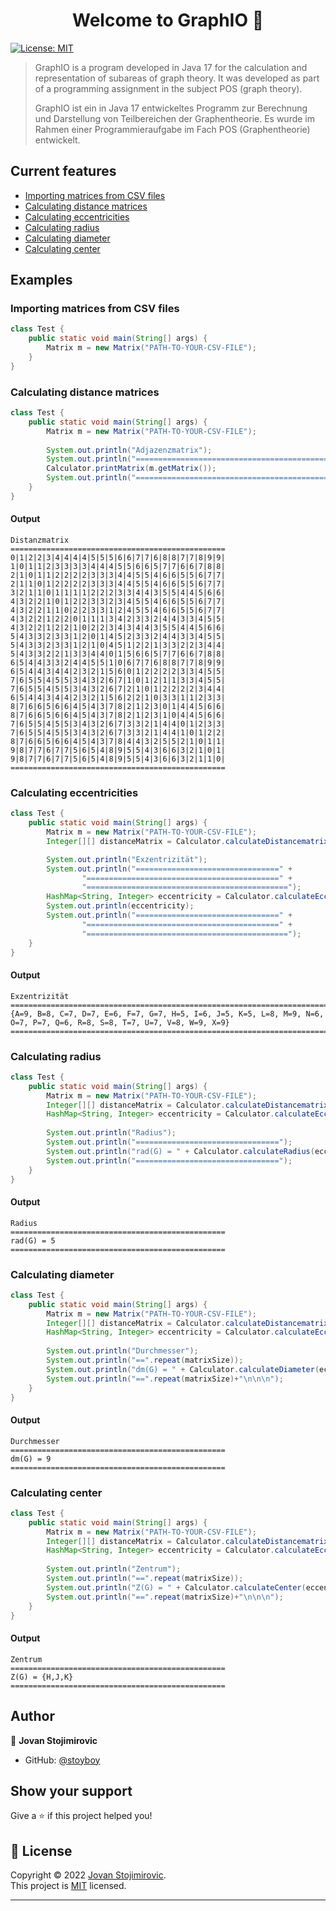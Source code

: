 <h1 align="center">Welcome to GraphIO 👋</h1>
<p>
  <a href="https://github.com/stoyboy/GraphIO/blob/master/LICENSE" target="_blank">
    <img alt="License: MIT" src="https://img.shields.io/badge/License-MIT-yellow.svg" />
  </a>
</p>

> GraphIO is a program developed in Java 17 for the calculation and representation of subareas of graph theory. It was developed as part of a programming assignment in the subject POS (graph theory).
> 
> GraphIO ist ein in Java 17 entwickeltes Programm zur Berechnung und Darstellung von Teilbereichen der Graphentheorie. Es wurde im Rahmen einer Programmieraufgabe im Fach POS (Graphentheorie) entwickelt.


## Current features
* [Importing matrices from CSV files](#importing-matrices-from-csv-files)
* [Calculating distance matrices](#calculating-distance-matrices)
* [Calculating eccentricities](#calculating-eccentricities)
* [Calculating radius](#calculating-radius)
* [Calculating diameter](#calculating-diameter)
* [Calculating center](#calculating-center)

## Examples
### Importing matrices from CSV files
[Heading]: #importing-matrices-from-csv-files
````java
class Test {
    public static void main(String[] args) {
        Matrix m = new Matrix("PATH-TO-YOUR-CSV-FILE");
    }
}
````

### Calculating distance matrices
[Heading]: #calculating-distance-matrices
````java
class Test {
    public static void main(String[] args) {
        Matrix m = new Matrix("PATH-TO-YOUR-CSV-FILE");
        
        System.out.println("Adjazenzmatrix");
        System.out.println("================================================");
        Calculator.printMatrix(m.getMatrix());
        System.out.println("================================================");
    }
}
````
#### Output
````test
Distanzmatrix
================================================
0|1|2|2|3|4|4|4|4|5|5|5|6|6|7|7|6|8|8|7|7|8|9|9|
1|0|1|1|2|3|3|3|3|4|4|4|5|5|6|6|5|7|7|6|6|7|8|8|
2|1|0|1|1|2|2|2|2|3|3|3|4|4|5|5|4|6|6|5|5|6|7|7|
2|1|1|0|1|2|2|2|2|3|3|3|4|4|5|5|4|6|6|5|5|6|7|7|
3|2|1|1|0|1|1|1|1|2|2|2|3|3|4|4|3|5|5|4|4|5|6|6|
4|3|2|2|1|0|1|2|2|3|3|2|3|4|5|5|4|6|6|5|5|6|7|7|
4|3|2|2|1|1|0|2|2|3|3|1|2|4|5|5|4|6|6|5|5|6|7|7|
4|3|2|2|1|2|2|0|1|1|1|3|4|2|3|3|2|4|4|3|3|4|5|5|
4|3|2|2|1|2|2|1|0|2|2|3|4|3|4|4|3|5|5|4|4|5|6|6|
5|4|3|3|2|3|3|1|2|0|1|4|5|2|3|3|2|4|4|3|3|4|5|5|
5|4|3|3|2|3|3|1|2|1|0|4|5|1|2|2|1|3|3|2|2|3|4|4|
5|4|3|3|2|2|1|3|3|4|4|0|1|5|6|6|5|7|7|6|6|7|8|8|
6|5|4|4|3|3|2|4|4|5|5|1|0|6|7|7|6|8|8|7|7|8|9|9|
6|5|4|4|3|4|4|2|3|2|1|5|6|0|1|2|2|2|2|3|3|4|5|5|
7|6|5|5|4|5|5|3|4|3|2|6|7|1|0|1|2|1|1|3|3|4|5|5|
7|6|5|5|4|5|5|3|4|3|2|6|7|2|1|0|1|2|2|2|2|3|4|4|
6|5|4|4|3|4|4|2|3|2|1|5|6|2|2|1|0|3|3|1|1|2|3|3|
8|7|6|6|5|6|6|4|5|4|3|7|8|2|1|2|3|0|1|4|4|5|6|6|
8|7|6|6|5|6|6|4|5|4|3|7|8|2|1|2|3|1|0|4|4|5|6|6|
7|6|5|5|4|5|5|3|4|3|2|6|7|3|3|2|1|4|4|0|1|2|3|3|
7|6|5|5|4|5|5|3|4|3|2|6|7|3|3|2|1|4|4|1|0|1|2|2|
8|7|6|6|5|6|6|4|5|4|3|7|8|4|4|3|2|5|5|2|1|0|1|1|
9|8|7|7|6|7|7|5|6|5|4|8|9|5|5|4|3|6|6|3|2|1|0|1|
9|8|7|7|6|7|7|5|6|5|4|8|9|5|5|4|3|6|6|3|2|1|1|0|
================================================
````

### Calculating eccentricities
[Heading]: #calculating-eccentricities
````java
class Test {
    public static void main(String[] args) {
        Matrix m = new Matrix("PATH-TO-YOUR-CSV-FILE");
        Integer[][] distanceMatrix = Calculator.calculateDistancematrix(m);

        System.out.println("Exzentrizität");
        System.out.println("================================" +
                "===========================================" +
                "=============================================");
        HashMap<String, Integer> eccentricity = Calculator.calculateEccentricity(distanceMatrix);
        System.out.println(eccentricity);
        System.out.println("================================" +
                "===========================================" +
                "=============================================");
    }
}
````
#### Output
````text
Exzentrizität
========================================================================================================================
{A=9, B=8, C=7, D=7, E=6, F=7, G=7, H=5, I=6, J=5, K=5, L=8, M=9, N=6, O=7, P=7, Q=6, R=8, S=8, T=7, U=7, V=8, W=9, X=9}
========================================================================================================================
````

### Calculating radius
[Heading]: #calculating-radius
````java
class Test {
    public static void main(String[] args) {
        Matrix m = new Matrix("PATH-TO-YOUR-CSV-FILE");
        Integer[][] distanceMatrix = Calculator.calculateDistancematrix(m);
        HashMap<String, Integer> eccentricity = Calculator.calculateEccentricity(distanceMatrix);
        
        System.out.println("Radius");
        System.out.println("================================");
        System.out.println("rad(G) = " + Calculator.calculateRadius(eccentricity));
        System.out.println("================================");
    }
}
````
#### Output
````text
Radius
================================================
rad(G) = 5
================================================
````

### Calculating diameter
[Heading]: #calculating-diameter
````java
class Test {
    public static void main(String[] args) {
        Matrix m = new Matrix("PATH-TO-YOUR-CSV-FILE");
        Integer[][] distanceMatrix = Calculator.calculateDistancematrix(m);
        HashMap<String, Integer> eccentricity = Calculator.calculateEccentricity(distanceMatrix);
        
        System.out.println("Durchmesser");
        System.out.println("==".repeat(matrixSize));
        System.out.println("dm(G) = " + Calculator.calculateDiameter(eccentricity));
        System.out.println("==".repeat(matrixSize)+"\n\n\n");
    }
}
````
#### Output
````text
Durchmesser
================================================
dm(G) = 9
================================================
````

### Calculating center
[Heading]: #calculating-center
````java
class Test {
    public static void main(String[] args) {
        Matrix m = new Matrix("PATH-TO-YOUR-CSV-FILE");
        Integer[][] distanceMatrix = Calculator.calculateDistancematrix(m);
        HashMap<String, Integer> eccentricity = Calculator.calculateEccentricity(distanceMatrix);
        
        System.out.println("Zentrum");
        System.out.println("==".repeat(matrixSize));
        System.out.println("Z(G) = " + Calculator.calculateCenter(eccentricity));
        System.out.println("==".repeat(matrixSize)+"\n\n\n");
    }
}
````
#### Output
````text
Zentrum
================================================
Z(G) = {H,J,K}
================================================
````
## Author

👤 **Jovan Stojimirovic**

* GitHub: [@stoyboy](https://github.com/stoyboy)

## Show your support

Give a ⭐️ if this project helped you!

## 📝 License

Copyright © 2022 [Jovan Stojimirovic](https://github.com/stoyboy).<br />
This project is [MIT](https://github.com/stoyboy/GraphIO/blob/master/LICENSE) licensed.

***